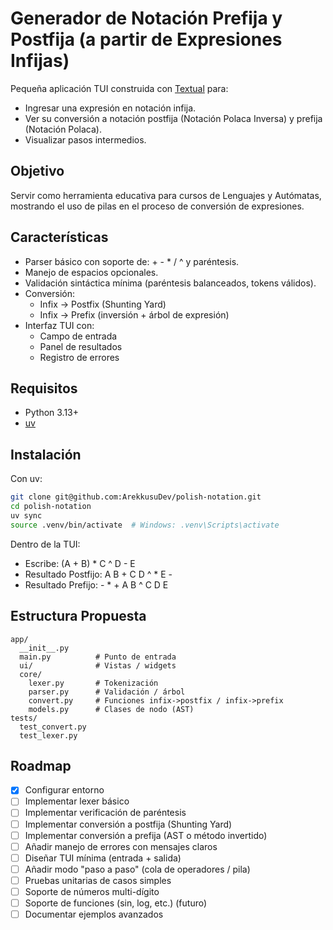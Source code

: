 # Generador de Notación Prefija y Postfija (a partir de Expresiones Infijas)

Pequeña aplicación TUI construida con [Textual](https://github.com/Textualize/textual) para:
- Ingresar una expresión en notación infija.
- Ver su conversión a notación postfija (Notación Polaca Inversa) y prefija (Notación Polaca).
- Visualizar pasos intermedios.

## Objetivo
Servir como herramienta educativa para cursos de Lenguajes y Autómatas, mostrando el uso de pilas en el proceso de conversión de expresiones.

## Características
- Parser básico con soporte de: + - * / ^ y paréntesis.
- Manejo de espacios opcionales.
- Validación sintáctica mínima (paréntesis balanceados, tokens válidos).
- Conversión:
  - Infix -> Postfix (Shunting Yard)
  - Infix -> Prefix (inversión + árbol de expresión)
- Interfaz TUI con:
  - Campo de entrada
  - Panel de resultados
  - Registro de errores

## Requisitos
- Python 3.13+
- [uv](https://docs.astral.sh/uv/)

## Instalación
Con uv:
```bash
git clone git@github.com:ArekkusuDev/polish-notation.git
cd polish-notation
uv sync
source .venv/bin/activate  # Windows: .venv\Scripts\activate
```

Dentro de la TUI:
- Escribe: (A + B) * C ^ D - E
- Resultado Postfijo: A B + C D ^ * E -
- Resultado Prefijo: - * + A B ^ C D E

## Estructura Propuesta
```
app/
  __init__.py
  main.py          # Punto de entrada
  ui/              # Vistas / widgets
  core/
    lexer.py       # Tokenización
    parser.py      # Validación / árbol
    convert.py     # Funciones infix->postfix / infix->prefix
    models.py      # Clases de nodo (AST)
tests/
  test_convert.py
  test_lexer.py
```

## Roadmap
- [x] Configurar entorno
- [ ] Implementar lexer básico
- [ ] Implementar verificación de paréntesis
- [ ] Implementar conversión a postfija (Shunting Yard)
- [ ] Implementar conversión a prefija (AST o método invertido)
- [ ] Añadir manejo de errores con mensajes claros
- [ ] Diseñar TUI mínima (entrada + salida)
- [ ] Añadir modo "paso a paso" (cola de operadores / pila)
- [ ] Pruebas unitarias de casos simples
- [ ] Soporte de números multi-dígito
- [ ] Soporte de funciones (sin, log, etc.) (futuro)
- [ ] Documentar ejemplos avanzados
